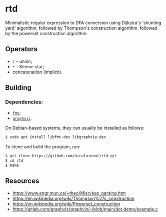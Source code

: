 # rtd

Minimalistic regular expression to DFA conversion using Dijkstra's 'shunting
yard' algorithm, followed by Thompson's construction algorithm, followed by the
powerset construction algorithm.

## Operators

* `|` - union;
* `*` - Kleene star;
* concatenation (implicit).

## Building

### Dependencies:

* [`fmt`](https://fmt.dev/latest/index.html);
* [`graphviz`](https://graphviz.org/docs/library/).

On Debian-based systems, they can usually be installed as follows:

```bash
$ sudo apt install libfmt-dev libgraphviz-dev
```

To clone and build the program, run:

```bash
$ git clone https://github.com/niculaionut/rtd.git
$ cd rtd
$ make
```

## Resources

* https://www.engr.mun.ca/~theo/Misc/exp_parsing.htm
* https://en.wikipedia.org/wiki/Thompson%27s_construction
* https://en.wikipedia.org/wiki/Powerset_construction
* https://gitlab.com/graphviz/graphviz/-/blob/main/dot.demo/example.c
